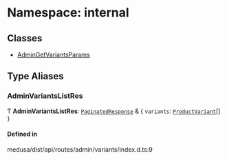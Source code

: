 # Namespace: internal

## Classes

- [AdminGetVariantsParams](../classes/internal-28.AdminGetVariantsParams.md)

## Type Aliases

### AdminVariantsListRes

Ƭ **AdminVariantsListRes**: [`PaginatedResponse`](internal-2.md#paginatedresponse) & { `variants`: [`ProductVariant`](../classes/internal.ProductVariant.md)[]  }

#### Defined in

medusa/dist/api/routes/admin/variants/index.d.ts:9
